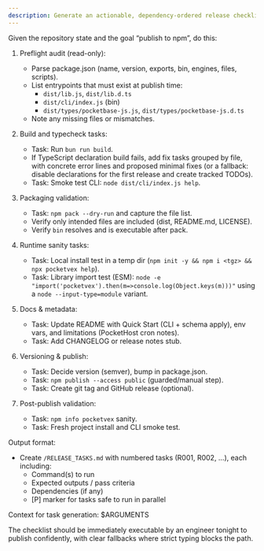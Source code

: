 ```yaml
---
description: Generate an actionable, dependency-ordered release checklist for publishing this repo to npm.
---
```


Given the repository state and the goal “publish to npm”, do this:

1) Preflight audit (read-only):
   - Parse package.json (name, version, exports, bin, engines, files, scripts).
   - List entrypoints that must exist at publish time:
     - `dist/lib.js`, `dist/lib.d.ts`
     - `dist/cli/index.js` (bin)
     - `dist/types/pocketbase-js.js`, `dist/types/pocketbase-js.d.ts`
   - Note any missing files or mismatches.

2) Build and typecheck tasks:
   - Task: Run `bun run build`.
   - If TypeScript declaration build fails, add fix tasks grouped by file, with concrete error lines and proposed minimal fixes (or a fallback: disable declarations for the first release and create tracked TODOs).
   - Task: Smoke test CLI: `node dist/cli/index.js help`.

3) Packaging validation:
   - Task: `npm pack --dry-run` and capture the file list.
   - Verify only intended files are included (dist, README.md, LICENSE).
   - Verify `bin` resolves and is executable after pack.

4) Runtime sanity tasks:
   - Task: Local install test in a temp dir (`npm init -y && npm i <tgz> && npx pocketvex help`).
   - Task: Library import test (ESM): `node -e "import('pocketvex').then(m=>console.log(Object.keys(m)))"` using a `node --input-type=module` variant.

5) Docs & metadata:
   - Task: Update README with Quick Start (CLI + schema apply), env vars, and limitations (PocketHost cron notes).
   - Task: Add CHANGELOG or release notes stub.

6) Versioning & publish:
   - Task: Decide version (semver), bump in package.json.
   - Task: `npm publish --access public` (guarded/manual step).
   - Task: Create git tag and GitHub release (optional).

7) Post-publish validation:
   - Task: `npm info pocketvex` sanity.
   - Task: Fresh project install and CLI smoke test.

Output format:
- Create `/RELEASE_TASKS.md` with numbered tasks (R001, R002, …), each including:
  - Command(s) to run
  - Expected outputs / pass criteria
  - Dependencies (if any)
  - [P] marker for tasks safe to run in parallel

Context for task generation: $ARGUMENTS

The checklist should be immediately executable by an engineer tonight to publish confidently, with clear fallbacks where strict typing blocks the path.
